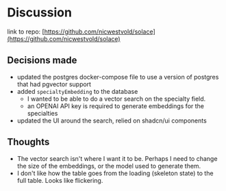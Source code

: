 # Discussion

link to repo: [https://github.com/nicwestvold/solace](https://github.com/nicwestvold/solace)

## Decisions made

- updated the postgres docker-compose file to use a version of postgres that had pgvector support
- added `specialtyEmbedding` to the database
  - I wanted to be able to do a vector search on the specialty field.
  - an OPENAI API key is required to generate embeddings for the specialties
- updated the UI around the search, relied on shadcn/ui components

## Thoughts

- The vector search isn't where I want it to be. Perhaps I need to change the size of the embeddings, or the model used to generate them.
- I don't like how the table goes from the loading (skeleton state) to the full table. Looks like flickering.
